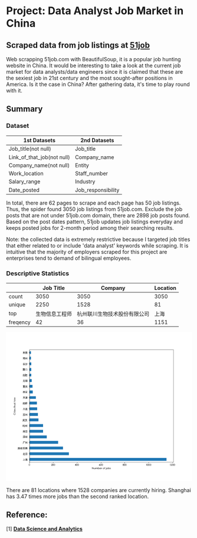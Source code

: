 # Project: Data Analyst Job Market in China 
## Scraped data from job listings at [51job](https://www.51job.com)

Web scrapping 51job.com with BeautifulSoup, it is a popular job hunting website in China. It would be interesting to take a look at the current job market for data analysts/data engineers since it is claimed that these are the sexiest job in 21st century and the most sought-after positions in America. Is it the case in China? After gathering data, it's time to play round with it. 


## Summary
### Dataset

| 1st Datasets               | 2nd Datasets              |
| -------------------------- | ------------------------- |
| Job_title(not null)        | Job_title                 |
| Link_of_that_job(not null) | Company_name              |
| Company_name(not null)     | Entity                    |
| Work_location              | Staff_number              |
| Salary_range               | Industry                  |
| Date_posted                | Job_responsibility        |

In total, there are 62 pages to scrape and each page has 50 job listings. Thus, the spider found 3050 job listings from 51job.com. Exclude the job posts that are not under 51job.com domain, there are 2898 job posts found. Based on the post dates pattern, 51job updates job listings everyday and keeps posted jobs for 2-month period among their searching results.



Note: the collected data is extremely restrictive because I targeted job titles that either related to or include 'data analyst' keywords while scraping. It is intuitive that the majority of employers scraped for this project are enterprises tend to demand of bilingual employees.

### Descriptive Statistics

|              |Job Title      |Company       |Location    |
| ------------ | ------------- | ------------ | ---------- |
| count        | 3050          | 3050         | 3050       |
| unique       | 2250          | 1528         | 81         |
| top          | 生物信息工程师   | 杭州联川生物技术股份有限公司 | 上海       |
| freqency     | 42            | 36           | 1151       |

![Image of Jobs in Top Hiring Cities ](https://github.com/kailichou/beautifulsoup_51job_project/blob/master/Datasets/cities.png)

There are 81 locations where 1528 companies are currently hiring.
Shanghai has 3.47 times more jobs than the second ranked location.


## Reference:
[1] **[Data Science and Analytics](https://www.pwc.com/us/en/library/data-science-and-analytics.html)**

